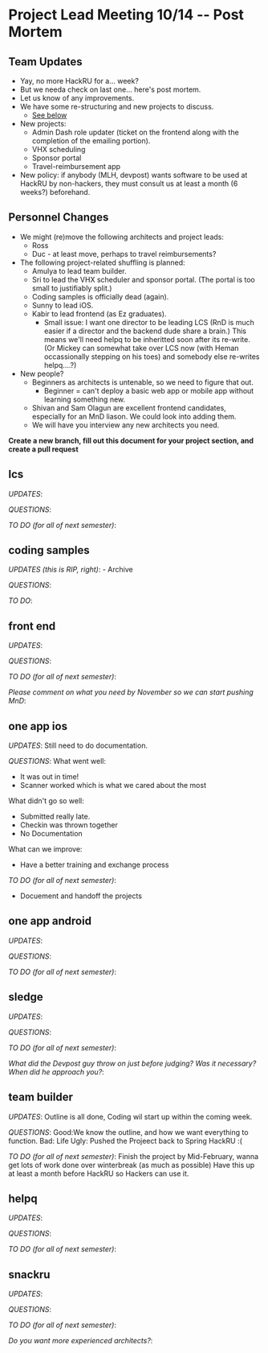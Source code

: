 # Project Lead Meeting 10/14 -- Post Mortem
## Team Updates

- Yay, no more HackRU for a... week?
- But we needa check on last one... here's post mortem.
- Let us know of any improvements.
- We have some re-structuring and new projects to discuss.
    - [See below](#personnel-changes)
- New projects:
    - Admin Dash role updater (ticket on the frontend along
      with the completion of the emailing portion).
    - VHX scheduling
    - Sponsor portal
    - Travel-reimbursement app
- New policy: if anybody (MLH, devpost) wants software to be used at
  HackRU by non-hackers, they must consult us at least a month (6 weeks?)
  beforehand.

## Personnel Changes

- We might (re)move the following architects and project leads:
    - Ross
    - Duc - at least move, perhaps to travel reimbursements?
- The following project-related shuffling is planned:
    - Amulya to lead team builder.
    - Sri to lead the VHX scheduler and sponsor portal.
      (The portal is too small to justifiably split.)
    - Coding samples is officially dead (again).
    - Sunny to lead iOS.
    - Kabir to lead frontend (as Ez graduates).
        - Small issue: I want one director to be leading LCS
          (RnD is much easier if a director and the backend
          dude share a brain.) This means we'll need helpq
          to be inheritted soon after its re-write. (Or Mickey
          can somewhat take over LCS now (with Heman occassionally
          stepping on his toes) and somebody else re-writes
          helpq....?)
- New people?
    - Beginners as architects is untenable, so we need to figure that out.
        - Beginner = can't deploy a basic web app or mobile app without learning
          something new.
    - Shivan and Sam Olagun are excellent frontend candidates, especially for
      an MnD liason. We could look into adding them.
    - We will have you interview any new architects you need.

**Create a new branch, fill out this document for your project section, and create a pull request**

## lcs

_UPDATES_:

_QUESTIONS_:

_TO DO (for all of next semester)_:

## coding samples

_UPDATES (this is RIP, right)_: - Archive

_QUESTIONS_:

_TO DO_:

## front end

_UPDATES_:

_QUESTIONS_:

_TO DO (for all of next semester)_:

_Please comment on what you need by November so we can start pushing MnD_:

## one app ios

_UPDATES_:
Still need to do documentation.

_QUESTIONS_:
What went well:
  * It was out in time!
  * Scanner worked which is what we cared about the most
  
What didn't go so well:
  * Submitted really late.
  * Checkin was thrown together
  * No Documentation
  
What can we improve:
  * Have a better training and exchange process

_TO DO (for all of next semester)_:
  * Docuement and handoff the projects

## one app android

_UPDATES_:

_QUESTIONS_:

_TO DO (for all of next semester)_:

## sledge

_UPDATES_:

_QUESTIONS_:

_TO DO (for all of next semester)_:

_What did the Devpost guy throw on just before judging? Was it necessary? When did he approach you?_:

## team builder

_UPDATES_: Outline is all done, Coding wil start up within the coming week.

_QUESTIONS_: Good:We know the outline, and how we want everything to function.
            Bad: Life
            Ugly: Pushed the Projeect back to Spring HackRU :(

_TO DO (for all of next semester)_: Finish the project by Mid-February, wanna get lots of work done over winterbreak (as much as possible) Have this up at least a month before HackRU so Hackers can use it. 

## helpq

_UPDATES_:

_QUESTIONS_:

_TO DO (for all of next semester)_:

## snackru

_UPDATES_:

_QUESTIONS_:

_TO DO (for all of next semester)_:

_Do you want more experienced architects?_:
